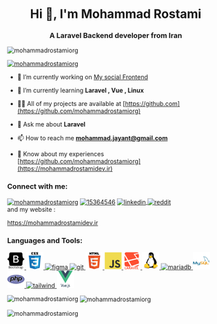 





<h1 align="center">Hi 👋, I'm Mohammad Rostami</h1>
<h3 align="center">A Laravel Backend developer from Iran</h3>

<p align="left"> <img src="https://komarev.com/ghpvc/?username=mohammadrostamiorg&label=Profile%20views&color=0e75b6&style=flat" alt="mohammadrostamiorg" /> </p>

<p align="left"> <a href="https://github.com/ryo-ma/github-profile-trophy"><img src="https://github-profile-trophy.vercel.app/?username=mohammadrostamiorg" alt="mohammadrostamiorg" /></a> </p>

- 🔭 I’m currently working on [My social Frontend](https://github.com/MohammadRostamiorg/mysocialfront)

- 🌱 I’m currently learning **Laravel , Vue , Linux**

- 👨‍💻 All of my projects are available at [https://github.com](https://github.com/mohammadrostamiorg)

- 💬 Ask me about **Laravel**

- 📫 How to reach me **mohammad.jayant@gmail.com**

- 📄 Know about my experiences [https://github.com/mohammadrostamiorg](https://mohammadrostamidev.ir)

<h3 align="left">Connect with me:</h3>
<p align="left">
<a href="https://linkedin.com/in/mohammadrostamiorg" target="blank"><img align="center" src="https://raw.githubusercontent.com/rahuldkjain/github-profile-readme-generator/master/src/images/icons/Social/linked-in-alt.svg" alt="mohammadrostamiorg" height="30" width="40" /></a>
<a href="https://stackoverflow.com/users/15364546" target="blank"><img align="center" src="https://raw.githubusercontent.com/rahuldkjain/github-profile-readme-generator/master/src/images/icons/Social/stack-overflow.svg" alt="15364546" height="30" width="40" /></a>

<a href="https://t.me/mmdrsdev">
    <img align="center" src="https://img.icons8.com/color/344/telegram-app--v1.png" alt="linkedin" height="40" width="40" />
</a>
<a href="https://www.reddit.com/user/mohmmadrostami">
    <img align="center" src="https://www.freeiconspng.com/uploads/red-reddit-icon-7.png" alt="reddit" height="40" width="40" />
</a>
<br/>
and my website :

https://mohammadrostamidev.ir
</p>

<h3 align="left">Languages and Tools:</h3>
<p align="left"> <a href="https://getbootstrap.com" target="_blank" rel="noreferrer"> <img src="https://raw.githubusercontent.com/devicons/devicon/master/icons/bootstrap/bootstrap-plain-wordmark.svg" alt="bootstrap" width="40" height="40"/> </a> <a href="https://www.w3schools.com/css/" target="_blank" rel="noreferrer"> <img src="https://raw.githubusercontent.com/devicons/devicon/master/icons/css3/css3-original-wordmark.svg" alt="css3" width="40" height="40"/> </a> <a href="https://www.figma.com/" target="_blank" rel="noreferrer"> <img src="https://www.vectorlogo.zone/logos/figma/figma-icon.svg" alt="figma" width="40" height="40"/> </a> <a href="https://git-scm.com/" target="_blank" rel="noreferrer"> <img src="https://www.vectorlogo.zone/logos/git-scm/git-scm-icon.svg" alt="git" width="40" height="40"/> </a> <a href="https://www.w3.org/html/" target="_blank" rel="noreferrer"> <img src="https://raw.githubusercontent.com/devicons/devicon/master/icons/html5/html5-original-wordmark.svg" alt="html5" width="40" height="40"/> </a> <a href="https://developer.mozilla.org/en-US/docs/Web/JavaScript" target="_blank" rel="noreferrer"> <img src="https://raw.githubusercontent.com/devicons/devicon/master/icons/javascript/javascript-original.svg" alt="javascript" width="40" height="40"/> </a> <a href="https://laravel.com/" target="_blank" rel="noreferrer"> <img src="https://raw.githubusercontent.com/devicons/devicon/master/icons/laravel/laravel-plain-wordmark.svg" alt="laravel" width="40" height="40"/> </a> <a href="https://www.linux.org/" target="_blank" rel="noreferrer"> <img src="https://raw.githubusercontent.com/devicons/devicon/master/icons/linux/linux-original.svg" alt="linux" width="40" height="40"/> </a> <a href="https://mariadb.org/" target="_blank" rel="noreferrer"> <img src="https://www.vectorlogo.zone/logos/mariadb/mariadb-icon.svg" alt="mariadb" width="40" height="40"/> </a> <a href="https://www.mysql.com/" target="_blank" rel="noreferrer"> <img src="https://raw.githubusercontent.com/devicons/devicon/master/icons/mysql/mysql-original-wordmark.svg" alt="mysql" width="40" height="40"/> </a> <a href="https://www.php.net" target="_blank" rel="noreferrer"> <img src="https://raw.githubusercontent.com/devicons/devicon/master/icons/php/php-original.svg" alt="php" width="40" height="40"/> </a> <a href="https://tailwindcss.com/" target="_blank" rel="noreferrer"> <img src="https://www.vectorlogo.zone/logos/tailwindcss/tailwindcss-icon.svg" alt="tailwind" width="40" height="40"/> </a> <a href="https://vuejs.org/" target="_blank" rel="noreferrer"> <img src="https://raw.githubusercontent.com/devicons/devicon/master/icons/vuejs/vuejs-original-wordmark.svg" alt="vuejs" width="40" height="40"/> </a> </p>

<p><img align="left" src="https://github-readme-stats.vercel.app/api/top-langs?username=mohammadrostamiorg&show_icons=true&locale=en&layout=compact" alt="mohammadrostamiorg" /></p>

<p>&nbsp;<img align="center" src="https://github-readme-stats.vercel.app/api?username=mohammadrostamiorg&show_icons=true&locale=en" alt="mohammadrostamiorg" /></p>

<p><img align="center" src="https://github-readme-streak-stats.herokuapp.com/?user=mohammadrostamiorg&" alt="mohammadrostamiorg" /></p>


